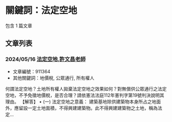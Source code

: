 # 關鍵詞：法定空地

包含 1 篇文章

## 文章列表

### 2024/05/16 [法定空地,許文昌老師](../../articles/911364_%E6%B3%95%E5%AE%9A%E7%A9%BA%E5%9C%B0%2C%E8%A8%B1%E6%96%87%E6%98%8C%E8%80%81%E5%B8%AB.md)
- 文章編號：911364
- 其他關鍵詞：地價稅, 公眾通行, 所有權人

何謂法定空地？土地所有權人拋棄法定空地之效果如何？對無償供公眾通行之法定空地，不予免徵地價稅，是否合理？請依憲法法庭112年憲判字第19號判決說明其理由。 【解答】 • (一) 法定空地之意義： 建築基地除供建築物本身所占之地面外，應留設一定土地面積，不得興建建築物。此不得興建建築物之土地，稱為法定...

